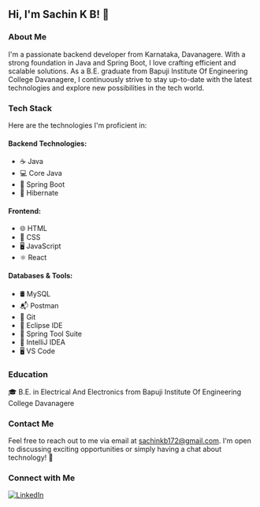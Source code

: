 ## Hi, I'm Sachin K B! 👋

### About Me
I'm a passionate backend developer from Karnataka, Davanagere. With a strong foundation in Java and Spring Boot, I love crafting efficient and scalable solutions. As a B.E. graduate from Bapuji Institute Of Engineering College Davanagere, I continuously strive to stay up-to-date with the latest technologies and explore new possibilities in the tech world.

### Tech Stack
Here are the technologies I'm proficient in:

#### Backend Technologies:
- ☕ Java
- 💻 Core Java
- 🌱 Spring Boot
- 🌿 Hibernate

#### Frontend:
- 🌐 HTML
- 🎨 CSS
- 🖥️ JavaScript
- ⚛️ React

#### Databases & Tools:
- 🛢️ MySQL
- 📬 Postman
- 🐙 Git
- 🌌 Eclipse IDE
- 💼 Spring Tool Suite
- 🧩 IntelliJ IDEA
- 🖥️ VS Code

### Education

🎓 B.E. in Electrical And Electronics from Bapuji Institute Of Engineering College Davanagere

### Contact Me

Feel free to reach out to me via email at [sachinkb172@gmail.com](mailto:sachinkb172@gmail.com). I'm open to discussing exciting opportunities or simply having a chat about technology! 📩

### Connect with Me

[![LinkedIn](https://img.shields.io/badge/LinkedIn-blue?style=flat-square&logo=linkedin&logoColor=white&link=https://www.linkedin.com/in/sachinkb452000)](https://www.linkedin.com/in/sachinkb452000)

